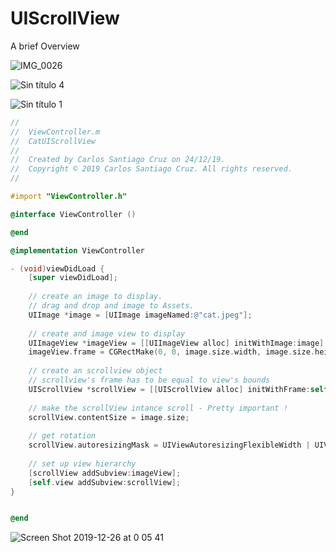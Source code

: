 # UIScrollView
A brief Overview

![IMG_0026](https://user-images.githubusercontent.com/24994818/71920713-ff605400-314c-11ea-9669-43dfc8be1724.PNG)

![Sin título 4](https://user-images.githubusercontent.com/24994818/71462051-b6d18f80-2777-11ea-943e-557637db4e86.jpg)

![Sin título 1](https://user-images.githubusercontent.com/24994818/71460651-5ee45a00-2772-11ea-9179-8e952ae34522.jpg)

```objective-c
//
//  ViewController.m
//  CatUIScrollView
//
//  Created by Carlos Santiago Cruz on 24/12/19.
//  Copyright © 2019 Carlos Santiago Cruz. All rights reserved.
//

#import "ViewController.h"

@interface ViewController ()

@end

@implementation ViewController

- (void)viewDidLoad {
    [super viewDidLoad];
    
    // create an image to display.
    // drag and drop and image to Assets.
    UIImage *image = [UIImage imageNamed:@"cat.jpeg"];
    
    // create and image view to display
    UIImageView *imageView = [[UIImageView alloc] initWithImage:image];
    imageView.frame = CGRectMake(0, 0, image.size.width, image.size.height);
    
    // create an scrollview object
    // scrollview's frame has to be equal to view's bounds
    UIScrollView *scrollView = [[UIScrollView alloc] initWithFrame:self.view.bounds];
    
    // make the scrollView intance scroll - Pretty important !
    scrollView.contentSize = image.size;
    
    // get rotation
    scrollView.autoresizingMask = UIViewAutoresizingFlexibleWidth | UIViewAutoresizingFlexibleHeight;
    
    // set up view hierarchy
    [scrollView addSubview:imageView];
    [self.view addSubview:scrollView];
}


@end
```

![Screen Shot 2019-12-26 at 0 05 41](https://user-images.githubusercontent.com/24994818/71460927-7bcd5d00-2773-11ea-93c6-6f8bed045ebc.png)

